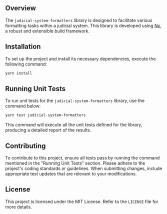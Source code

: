 ## Overview

The `judicial-system-formatters` library is designed to facilitate various formatting tasks within a judicial system. This library is developed using [Nx](https://nx.dev), a robust and extensible build framework.

## Installation

To set up the project and install its necessary dependencies, execute the following command:

```bash
yarn install
```

## Running Unit Tests

To run unit tests for the `judicial-system-formatters` library, use the command below:

```bash
yarn test judicial-system-formatters
```

This command will execute all the unit tests defined for the library, producing a detailed report of the results.

## Contributing

To contribute to this project, ensure all tests pass by running the command mentioned in the "Running Unit Tests" section. Please adhere to the project's coding standards or guidelines. When submitting changes, include appropriate test updates that are relevant to your modifications.

## License

This project is licensed under the MIT License. Refer to the `LICENSE` file for more details.